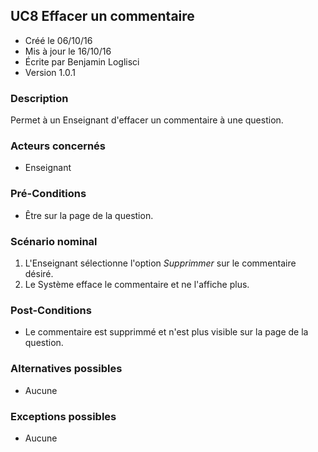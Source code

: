 ## UC8 Effacer un commentaire

* Créé le 06/10/16
* Mis à jour le 16/10/16
* Écrite par Benjamin Loglisci
* Version 1.0.1

### Description

Permet à un Enseignant d'effacer un commentaire à une question.

### Acteurs concernés

* Enseignant

### Pré-Conditions

* Être sur la page de la question.

### Scénario nominal

1. L'Enseignant sélectionne l'option _Supprimmer_ sur le commentaire désiré.
2. Le Système efface le commentaire et ne l'affiche plus.

### Post-Conditions

* Le commentaire est supprimmé et n'est plus visible sur la page de la question.

### Alternatives possibles

* Aucune

### Exceptions possibles

* Aucune
